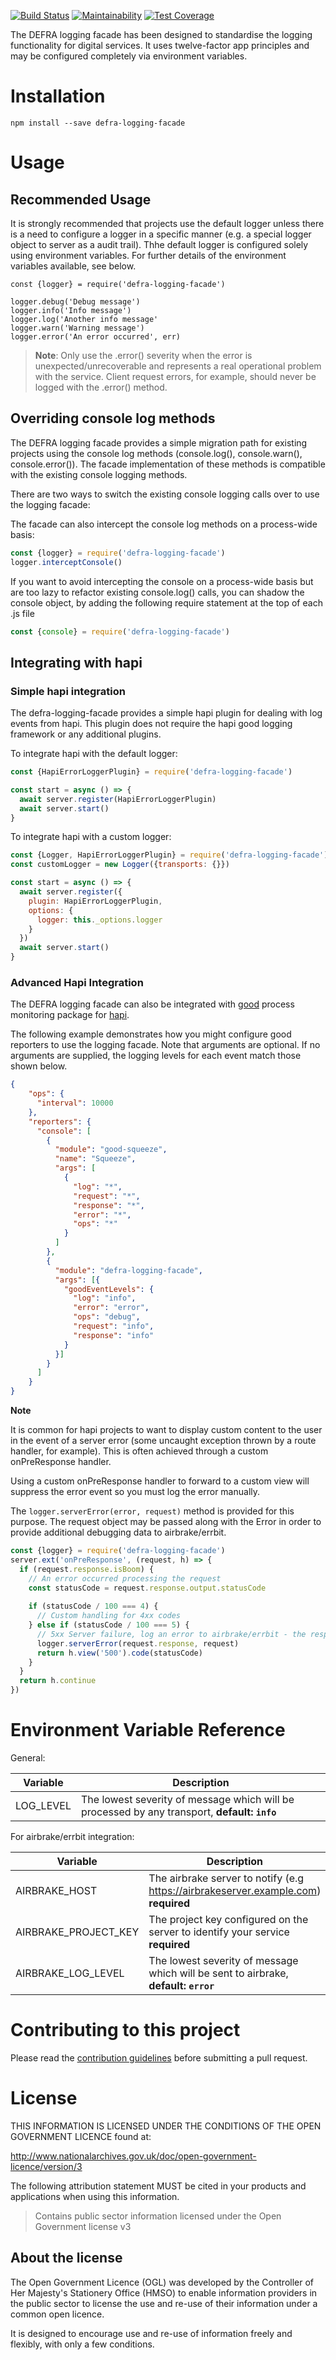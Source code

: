 [![Build Status](https://travis-ci.org/DEFRA/defra-logging-facade.svg?branch=master)](https://travis-ci.org/DEFRA/defra-logging-facade)
[![Maintainability](https://api.codeclimate.com/v1/badges/5c85565bb7e8316b381c/maintainability)](https://codeclimate.com/github/DEFRA/defra-logging-facade/maintainability)
[![Test Coverage](https://api.codeclimate.com/v1/badges/5c85565bb7e8316b381c/test_coverage)](https://codeclimate.com/github/DEFRA/defra-logging-facade/test_coverage)

The DEFRA logging facade has been designed to standardise the logging functionality for digital services.
It uses twelve-factor app principles and may be configured completely via environment variables. 


# Installation

```
npm install --save defra-logging-facade
```

# Usage

## Recommended Usage

It is strongly recommended that projects use the default logger unless there is a need to configure a logger in a 
specific manner (e.g. a special logger object to server as a audit trail).  Thhe default logger is configured solely 
using environment variables.  For further details of the environment variables available, see below.

```
const {logger} = require('defra-logging-facade')

logger.debug('Debug message')
logger.info('Info message')
logger.log('Another info message'
logger.warn('Warning message')
logger.error('An error occurred', err)
```
> **Note**: Only use the .error() severity when the error is unexpected/unrecoverable and represents a real operational
> problem with the service.  Client request errors, for example, should never be logged with the .error() method. 

## Overriding console log methods
The DEFRA logging facade provides a simple migration path for existing projects using the console log methods
(console.log(), console.warn(), console.error()).  The facade implementation of these methods is compatible with the
existing console logging methods.

There are two ways to switch the existing console logging calls over to use the logging facade:

The facade can also intercept the console log methods on a process-wide basis:
```javascript
const {logger} = require('defra-logging-facade')
logger.interceptConsole()
```

If you want to avoid intercepting the console on a process-wide basis but are too lazy to refactor existing console.log()
calls, you can shadow the console object, by adding the following require statement at the top of each .js file
```javascript
const {console} = require('defra-logging-facade')
```



## Integrating with hapi

### Simple hapi integration
The defra-logging-facade provides a simple hapi plugin for dealing with log events from hapi.  This plugin does not require
the hapi good logging framework or any additional plugins.

To integrate hapi with the default logger:
```javascript
const {HapiErrorLoggerPlugin} = require('defra-logging-facade')

const start = async () => {
  await server.register(HapiErrorLoggerPlugin)
  await server.start()
}
```
To integrate hapi with a custom logger:
```javascript
const {Logger, HapiErrorLoggerPlugin} = require('defra-logging-facade')
const customLogger = new Logger({transports: {}})

const start = async () => {
  await server.register({
    plugin: HapiErrorLoggerPlugin,
    options: {
      logger: this._options.logger
    }
  })
  await server.start()
}
```

### Advanced Hapi Integration
The DEFRA logging facade can also be integrated with [good](https://github.com/hapijs/good) process monitoring package
for [hapi](https://github.com/hapijs/hapi).

The following example demonstrates how you might configure good reporters to use the logging facade.  Note that arguments
are optional.  If no arguments are supplied, the logging levels for each event match those shown below.

```json
{
    "ops": {
      "interval": 10000
    },
    "reporters": {
      "console": [
        {
          "module": "good-squeeze",
          "name": "Squeeze",
          "args": [
            {
              "log": "*",
              "request": "*",
              "response": "*",
              "error": "*",
              "ops": "*"
            }
          ]
        },
        {
          "module": "defra-logging-facade",
          "args": [{
            "goodEventLevels": {
              "log": "info",
              "error": "error",
              "ops": "debug",
              "request": "info",
              "response": "info"
            }
          }]
        }
      ]
    }
}
```

**Note**

It is common for hapi projects to want to display custom content to the user in the event of a server error (some 
uncaught exception thrown by a route handler, for example).  This is often achieved through a custom onPreResponse handler.  

Using a custom onPreResponse handler to forward to a custom view will suppress the error event so you must log the error manually.

The `logger.serverError(error, request)` method is provided for this purpose.  The request object may be passed along with
the Error in order to provide additional debugging data to airbrake/errbit.


```javascript
const {logger} = require('defra-logging-facade')
server.ext('onPreResponse', (request, h) => {
  if (request.response.isBoom) {
    // An error occurred processing the request
    const statusCode = request.response.output.statusCode
    
    if (statusCode / 100 === 4) {
      // Custom handling for 4xx codes
    } else if (statusCode / 100 === 5) {
      // 5xx Server failure, log an error to airbrake/errbit - the response object is actually an instanceof Error
      logger.serverError(request.response, request)
      return h.view('500').code(statusCode)
    }
  }
  return h.continue
})

``` 


# Environment Variable Reference

General:

| Variable           | Description   
| -------------      |-------------
| LOG_LEVEL          | The lowest severity of message which will be processed by any transport, **default: `info`** 


For airbrake/errbit integration:

| Variable              | Description   
| -------------         |-------------
| AIRBRAKE_HOST         | The airbrake server to notify (e.g https://airbrakeserver.example.com) **required** 
| AIRBRAKE_PROJECT_KEY  | The project key configured on the server to identify your service **required**
| AIRBRAKE_LOG_LEVEL    | The lowest severity of message which will be sent to airbrake, **default: `error`** 


# Contributing to this project

Please read the [contribution guidelines](/CONTRIBUTING.md) before submitting a pull request.

# License

THIS INFORMATION IS LICENSED UNDER THE CONDITIONS OF THE OPEN GOVERNMENT LICENCE found at:

<http://www.nationalarchives.gov.uk/doc/open-government-licence/version/3>

The following attribution statement MUST be cited in your products and applications when using this information.

>Contains public sector information licensed under the Open Government license v3

## About the license

The Open Government Licence (OGL) was developed by the Controller of Her Majesty's Stationery Office (HMSO) to enable information providers in the public sector to license the use and re-use of their information under a common open licence.

It is designed to encourage use and re-use of information freely and flexibly, with only a few conditions.
